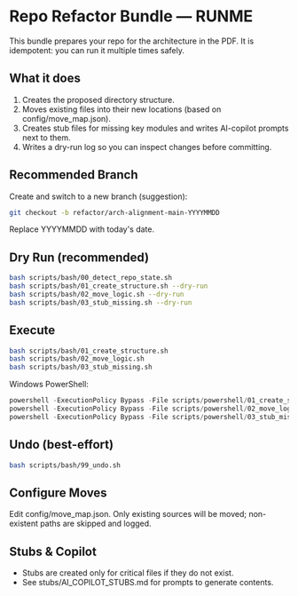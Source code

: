 # Repo Refactor Bundle — RUNME

This bundle prepares your repo for the architecture in the PDF. It is idempotent: you can run it multiple times safely.

## What it does
1) Creates the proposed directory structure.
2) Moves existing files into their new locations (based on config/move_map.json).
3) Creates stub files for missing key modules and writes AI-copilot prompts next to them.
4) Writes a dry-run log so you can inspect changes before committing.

## Recommended Branch
Create and switch to a new branch (suggestion):

```bash
git checkout -b refactor/arch-alignment-main-YYYYMMDD
```
Replace YYYYMMDD with today's date.

## Dry Run (recommended)
```bash
bash scripts/bash/00_detect_repo_state.sh
bash scripts/bash/01_create_structure.sh --dry-run
bash scripts/bash/02_move_logic.sh --dry-run
bash scripts/bash/03_stub_missing.sh --dry-run
```

## Execute
```bash
bash scripts/bash/01_create_structure.sh
bash scripts/bash/02_move_logic.sh
bash scripts/bash/03_stub_missing.sh
```

Windows PowerShell:
```powershell
powershell -ExecutionPolicy Bypass -File scripts/powershell/01_create_structure.ps1
powershell -ExecutionPolicy Bypass -File scripts/powershell/02_move_logic.ps1
powershell -ExecutionPolicy Bypass -File scripts/powershell/03_stub_missing.ps1
```

## Undo (best-effort)
```bash
bash scripts/bash/99_undo.sh
```

## Configure Moves
Edit config/move_map.json. Only existing sources will be moved; non-existent paths are skipped and logged.

## Stubs & Copilot
- Stubs are created only for critical files if they do not exist.
- See stubs/AI_COPILOT_STUBS.md for prompts to generate contents.